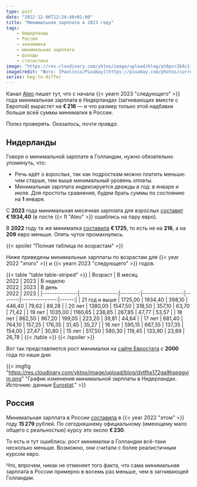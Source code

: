 ```yaml
---
type: post
date: "2022-12-06T12:24:48+01:00"
title: "Минимальная зарплата в 2023 году"
tags:
    - Нидерланды
    - Россия
    - экономика
    - минимальная зарплата
    - доходы
    - статистика
image: "https://res.cloudinary.com/yktoo/image/upload/blog/pt6pxr2k9i1f8ryt64dr.jpg"
imageCredit: "Фото: [Paolinio/Pixabay](https://pixabay.com/photos/currency-wealth-finance-background-3088152/)."
series: beg-to-differ
---
```


Канал [Ateo](https://t.me/AteoGo/30131) пишет тут, что с начала {{< yearn 2023 "следующего" >}} года минимальная зарплата в Нидерландах (загнивающих вместе с Европой) вырастет на **€ 216** — и что размер только этой надбавки больше всей суммы минималки в России.

Полез проверять. Оказалось, *почти правда*.

<!--more-->

## Нидерланды

Говоря о минимальной зарплате в Голландии, нужно обязательно упомянуть, что:

* Речь идёт о *взрослых*, так как подросткам можно платить меньше: чем старше, тем выше минимальный уровень оплаты.
* Минимальная зарплата индексируется *дважды в год*: в январе и июле. Для простоты сравнения, будем брать суммы по состоянию на **1** января.

С **2023** года минимальная месячная зарплата для взрослых [составит](https://yktoo.me/NKcAr3) **€ 1934,40** (в посте {{< fl "Ateo" >}} ошиблись на пару евро).

В **2022** году та же минималка [составила](https://yktoo.me/kSxaJk) **€ 1725**, то есть не на **216**, а на **209** евро меньше. Опять чуток промахнулись.

{{< spoiler "Полная таблица по возрастам" >}}

Ниже приведены минимальные зарплаты по возрастам для {{< year 2022 "этого" >}} и {{< yearn 2023 "следующего" >}} годов.

{{< table "table table-striped" >}}
| Возраст       | В месяц<br>2022 |    2023 | В неделю<br>2022 |   2023 | В день<br>2022 |  2023 |
|---------------|----------------:|--------:|-----------------:|-------:|---------------:|------:|
| 21 год и выше |         1725,00 | 1934,40 |           398,10 | 446,40 |          79,62 | 89,28 |
| 20 лет        |         1380,00 | 1547,50 |           318,50 | 357,10 |          63,70 | 71,42 |
| 19 лет        |         1035,00 | 1160,65 |           238,85 | 267,85 |          47,77 | 53,57 |
| 18 лет        |          862,50 |  967,20 |           199,05 | 223,20 |          39,81 | 44,64 |
| 17 лет        |          681,40 |  764,10 |           157,25 | 176,35 |          31,45 | 35,27 |
| 16 лет        |          595,15 |  667,35 |           137,35 | 154,00 |          27,47 | 30,80 |
| 15 лет        |          517,50 |  580,30 |           119,45 | 133,90 |          23,89 | 26,78 |
{{< /table >}}
{{< /spoiler >}}

Вот так представляется рост минималки на [сайте Евростата](https://yktoo.me/hUU4JI) с **2000** года по наши дни:

{{< imgfig "https://res.cloudinary.com/yktoo/image/upload/blog/dvtfhs172ga9hspggyim.png" "График изменения минимальной зарплаты в Нидерландах. Источник: данные [Eurostat](https://yktoo.me/hUU4JI)." >}}

## Россия

Минимальная зарплата в России [составила](https://yktoo.me/RH7OfT) в {{< year 2022 "этом" >}} году **15 279**   рублей. По сегодняшнему официальному (имеющему мало общего с реальностью) курсу это около **€ 230**.

То есть и тут ошиблись: рост минималки в Голландии всё-таки несколько меньше. Возможно, они считали с более реалистичным курсом евро.

Что, впрочем, никак не отменяет того факта, что сама минимальная зарплата в России примерно в восемь раз меньше, чем в загнивающей Голландии.

